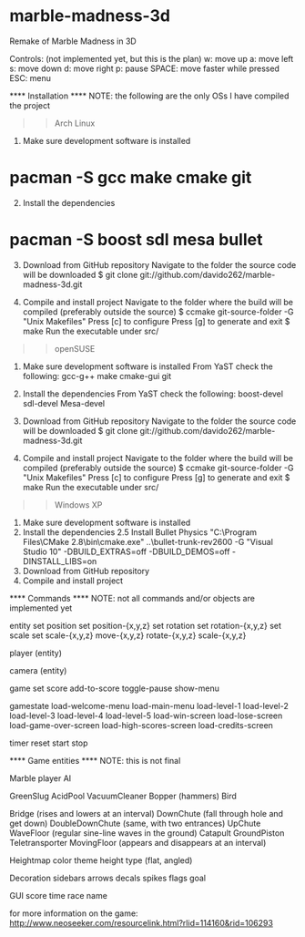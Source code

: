 marble-madness-3d
=================

Remake of Marble Madness in 3D

Controls: (not implemented yet, but this is the plan)
w:      move up
a:      move left
s:      move down
d:      move right
p:      pause
SPACE:  move faster while pressed
ESC:    menu

**** Installation ****
NOTE: the following are the only OSs I have compiled the project

>> Arch Linux
1. Make sure development software is installed
# pacman -S gcc make cmake git

2. Install the dependencies
# pacman -S boost sdl mesa bullet

3. Download from GitHub repository
Navigate to the folder the source code will be downloaded
$ git clone git://github.com/davido262/marble-madness-3d.git

4. Compile and install project
Navigate to the folder where the build will be compiled (preferably outside the source)
$ ccmake git-source-folder -G "Unix Makefiles"
Press [c] to configure
Press [g] to generate and exit
$ make
Run the executable under src/


>> openSUSE
1. Make sure development software is installed
From YaST check the following: gcc-g++ make cmake-gui git

2. Install the dependencies
From YaST check the following: boost-devel sdl-devel Mesa-devel

3. Download from GitHub repository
Navigate to the folder the source code will be downloaded
$ git clone git://github.com/davido262/marble-madness-3d.git

4. Compile and install project
Navigate to the folder where the build will be compiled (preferably outside the source)
$ ccmake git-source-folder -G "Unix Makefiles"
Press [c] to configure
Press [g] to generate and exit
$ make
Run the executable under src/


>> Windows XP
1. Make sure development software is installed
2. Install the dependencies
2.5 Install Bullet Physics
"C:\Program Files\CMake 2.8\bin\cmake.exe" ..\bullet-trunk-rev2600 -G "Visual Studio 10" -DBUILD_EXTRAS=off -DBUILD_DEMOS=off -DINSTALL_LIBS=on
3. Download from GitHub repository
4. Compile and install project


**** Commands ****
NOTE: not all commands and/or objects are implemented yet

entity
    set position
    set position-{x,y,z}
    set rotation
    set rotation-{x,y,z}
    set scale
    set scale-{x,y,z}
    move-{x,y,z}
    rotate-{x,y,z}
    scale-{x,y,z}

player (entity)

camera (entity)

game
    set score
    add-to-score
    toggle-pause
    show-menu

gamestate
    load-welcome-menu
    load-main-menu
    load-level-1
    load-level-2
    load-level-3
    load-level-4
    load-level-5
    load-win-screen
    load-lose-screen
    load-game-over-screen
    load-high-scores-screen
    load-credits-screen

timer
    reset
    start
    stop

**** Game entities ****
NOTE: this is not final

Marble
    player
    AI

GreenSlug
AcidPool
VacuumCleaner
Bopper (hammers)
Bird

Bridge (rises and lowers at an interval)
DownChute (fall through hole and get down)
DoubleDownChute (same, with two entrances)
UpChute
WaveFloor (regular sine-line waves in the ground)
Catapult
GroundPiston
Teletransporter
MovingFloor (appears and disappears at an interval)

Heightmap
    color theme
    height
    type (flat, angled)

Decoration
    sidebars
    arrows
    decals
    spikes
    flags
    goal

GUI
    score
    time
    race name

for more information on the game:
http://www.neoseeker.com/resourcelink.html?rlid=114160&rid=106293